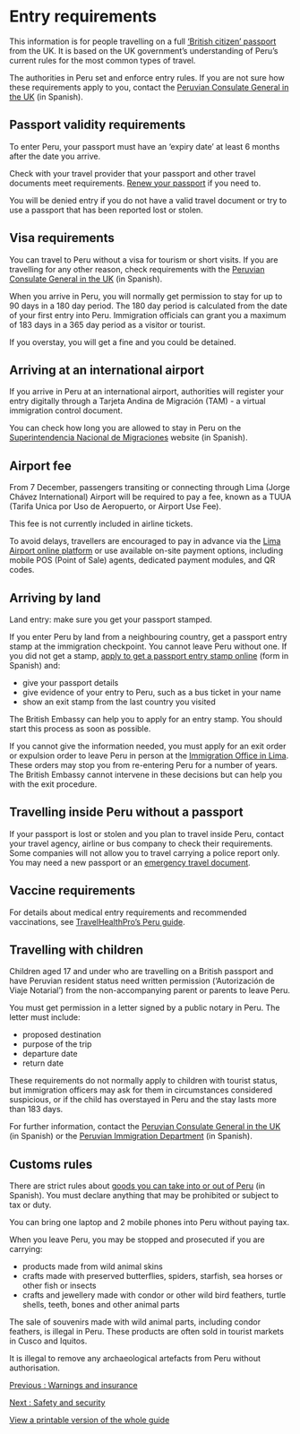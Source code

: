 # Entry requirements

This information is for people travelling on a full [‘British citizen’ passport](https://www.gov.uk/types-of-british-nationality) from the UK. It is based on the UK government’s understanding of Peru’s current rules for the most common types of travel.

The authorities in Peru set and enforce entry rules. If you are not sure how these requirements apply to you, contact the [Peruvian Consulate General in the UK](http://www.consulado.pe/es/londres/Paginas/Inicio.aspx) (in Spanish).

## Passport validity requirements

To enter Peru, your passport must have an ‘expiry date’ at least 6 months after the date you arrive.

Check with your travel provider that your passport and other travel documents meet requirements. [Renew your passport](https://www.gov.uk/renew-adult-passport/renew) if you need to.

You will be denied entry if you do not have a valid travel document or try to use a passport that has been reported lost or stolen.

## Visa requirements

You can travel to Peru without a visa for tourism or short visits. If you are travelling for any other reason, check requirements with the [Peruvian Consulate General in the UK](http://www.consulado.pe/es/londres/Paginas/Inicio.aspx) (in Spanish).

When you arrive in Peru, you will normally get permission to stay for up to 90 days in a 180 day period. The 180 day period is calculated from the date of your first entry into Peru. Immigration officials can grant you a maximum of 183 days in a 365 day period as a visitor or tourist.

If you overstay, you will get a fine and you could be detained.

## Arriving at an international airport

If you arrive in Peru at an international airport, authorities will register your entry digitally through a Tarjeta Andina de Migración (TAM) - a virtual immigration control document.

You can check how long you are allowed to stay in Peru on the [Superintendencia Nacional de Migraciones](https://cel.migraciones.gob.pe/ConsultaTAMVirtual/VerificarTAM) website (in Spanish).

## Airport fee

From 7 December, passengers transiting or connecting through Lima (Jorge Chávez International) Airport will be required to pay a fee, known as a TUUA (Tarifa Unica por Uso de Aeropuerto, or Airport Use Fee).

This fee is not currently included in airline tickets.

To avoid delays, travellers are encouraged to pay in advance via the [Lima Airport online platform](https://pagotuua.lima-airport.com/) or use available on-site payment options, including mobile POS (Point of Sale) agents, dedicated payment modules, and QR codes.

## Arriving by land

Land entry: make sure you get your passport stamped.

If you enter Peru by land from a neighbouring country, get a passport entry stamp at the immigration checkpoint. You cannot leave Peru without one. If you did not get a stamp, [apply to get a passport entry stamp online](https://agenciavirtual.migraciones.gob.pe/agencia-virtual/identidad) (form in Spanish) and:

* give your passport details
* give evidence of your entry to Peru, such as a bus ticket in your name
* show an exit stamp from the last country you visited

The British Embassy can help you to apply for an entry stamp. You should start this process as soon as possible.

If you cannot give the information needed, you must apply for an exit order or expulsion order to leave Peru in person at the [Immigration Office in Lima](https://www.gob.pe/migraciones). These orders may stop you from re-entering Peru for a number of years. The British Embassy cannot intervene in these decisions but can help you with the exit procedure.

## Travelling inside Peru without a passport

If your passport is lost or stolen and you plan to travel inside Peru, contact your travel agency, airline or bus company to check their requirements. Some companies will not allow you to travel carrying a police report only. You may need a new passport or an [emergency travel document](https://www.gov.uk/travel-urgently-from-abroad-without-uk-passport).

## Vaccine requirements

For details about medical entry requirements and recommended vaccinations, see [TravelHealthPro’s Peru guide](https://travelhealthpro.org.uk/country/177/peru#Vaccine_Recommendations).

## Travelling with children

Children aged 17 and under who are travelling on a British passport and have Peruvian resident status need written permission (‘Autorización de Viaje Notarial’) from the non-accompanying parent or parents to leave Peru.

You must get permission in a letter signed by a public notary in Peru. The letter must include:

* proposed destination
* purpose of the trip
* departure date
* return date

These requirements do not normally apply to children with tourist status, but immigration officers may ask for them in circumstances considered suspicious, or if the child has overstayed in Peru and the stay lasts more than 183 days.

For further information, contact the [Peruvian Consulate General in the UK](http://www.consulado.pe/es/londres/Paginas/Inicio.aspx) (in Spanish) or the [Peruvian Immigration Department](https://www.gob.pe/migraciones) (in Spanish).

## Customs rules

There are strict rules about [goods you can take into or out of Peru](https://www.gob.pe/6997-mercancias-restringidas-y-prohibidas#main) (in Spanish). You must declare anything that may be prohibited or subject to tax or duty.

You can bring one laptop and 2 mobile phones into Peru without paying tax.

When you leave Peru, you may be stopped and prosecuted if you are carrying:

* products made from wild animal skins
* crafts made with preserved butterflies, spiders, starfish, sea horses or other fish or insects
* crafts and jewellery made with condor or other wild bird feathers, turtle shells, teeth, bones and other animal parts

The sale of souvenirs made with wild animal parts, including condor feathers, is illegal in Peru. These products are often sold in tourist markets in Cusco and Iquitos.

It is illegal to remove any archaeological artefacts from Peru without authorisation.

[Previous
:
Warnings and insurance](/foreign-travel-advice/peru)

[Next
:
Safety and security](/foreign-travel-advice/peru/safety-and-security)

[View a printable version of the whole guide](/foreign-travel-advice/peru/print)